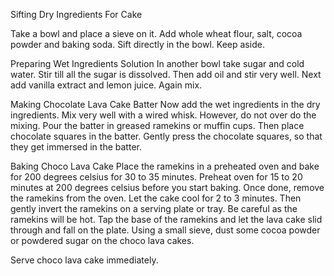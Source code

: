 Sifting Dry Ingredients For Cake

Take a bowl and place a sieve on it. Add whole wheat flour, salt, cocoa powder and baking soda.
Sift directly in the bowl. Keep aside. 

Preparing Wet Ingredients Solution
In another bowl take sugar and cold water.
Stir till all the sugar is dissolved. 
Then add oil and stir very well.
Next add vanilla extract and lemon juice. Again mix. 

Making Chocolate Lava Cake Batter
Now add the wet ingredients in the dry ingredients. 
Mix very well with a wired whisk. However, do not over do the mixing.
Pour the batter in greased ramekins or muffin cups. 
Then place chocolate squares in the batter. Gently press the chocolate squares, so that they get immersed in the batter. 

Baking Choco Lava Cake
Place the ramekins in a preheated oven and bake for 200 degrees celsius for 30 to 35 minutes. Preheat oven for 15 to 20 minutes at 200 degrees celsius before you start baking. 
Once done, remove the ramekins from the oven. Let the cake cool for 2 to 3 minutes. 
Then gently invert the ramekins on a serving plate or tray. Be careful as the ramekins will be hot. 
Tap the base of the ramekins and let the lava cake slid through and fall on the plate.
Using a small sieve, dust some cocoa powder or powdered sugar on the choco lava cakes.

Serve choco lava cake immediately. 